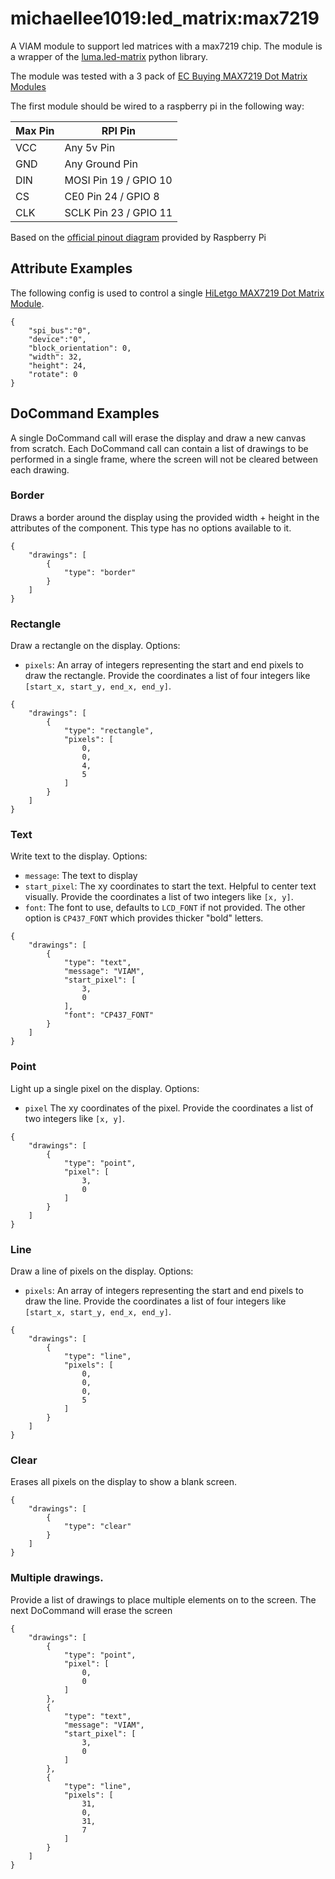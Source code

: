 # michaellee1019:led_matrix:max7219
A VIAM module to support led matrices with a max7219 chip. The module is a wrapper of the [luma.led-matrix](https://luma-led-matrix.readthedocs.io/en/latest/python-usage.html#x8-led-matrices) python library.

The module was tested with a 3 pack of [EC Buying MAX7219 Dot Matrix Modules](https://www.amazon.com/dp/B0BXDKHZL6)

The first module should be wired to a raspberry pi in the following way:

| Max Pin    | RPI Pin               |
| --------   | -------               |
| VCC        | Any 5v Pin            |
| GND        | Any Ground Pin        |
| DIN        | MOSI Pin 19 / GPIO 10 |
| CS         | CE0 Pin 24 / GPIO 8   |
| CLK        | SCLK Pin 23 / GPIO 11 |

Based on the [official pinout diagram](https://www.raspberrypi.com/documentation/computers/raspberry-pi.html) provided by Raspberry Pi

## Attribute Examples
The following config is used to control a single [HiLetgo MAX7219 Dot Matrix Module](https://www.amazon.com/dp/B07FFV537V).
```
{
    "spi_bus":"0",
    "device":"0",
    "block_orientation": 0,
    "width": 32,
    "height": 24,
    "rotate": 0
}
```

## DoCommand Examples
A single DoCommand call will erase the display and draw a new canvas from scratch. Each DoCommand call can contain a list of drawings to be performed in a single frame, where the screen will not be cleared between each drawing.

### Border
Draws a border around the display using the provided width + height in the attributes of the component. This type has no options available to it.
```
{
    "drawings": [
        {
            "type": "border"
        }
    ]
}
```

### Rectangle
Draw a rectangle on the display. Options:
- `pixels`: An array of integers representing the start and end pixels to draw the rectangle. Provide the coordinates a list of four integers like `[start_x, start_y, end_x, end_y]`.
```
{
    "drawings": [
        {
            "type": "rectangle",
            "pixels": [
                0,
                0,
                4,
                5
            ]
        }
    ]
}
```

### Text
Write text to the display. Options:
- `message`: The text to display
- `start_pixel`: The xy coordinates to start the text. Helpful to center text visually. Provide the coordinates a list of two integers like `[x, y]`.
- `font`: The font to use, defaults to `LCD_FONT` if not provided. The other option is `CP437_FONT` which provides thicker "bold" letters.
```
{
    "drawings": [
        {
            "type": "text",
            "message": "VIAM",
            "start_pixel": [
                3,
                0
            ],
            "font": "CP437_FONT"
        }
    ]
}
```

### Point
Light up a single pixel on the display. Options:
- `pixel` The xy coordinates of the pixel. Provide the coordinates a list of two integers like `[x, y]`.
```
{
    "drawings": [
        {
            "type": "point",
            "pixel": [
                3,
                0
            ]
        }
    ]
}
```

### Line
Draw a line of pixels on the display. Options:
- `pixels`: An array of integers representing the start and end pixels to draw the line. Provide the coordinates a list of four integers like `[start_x, start_y, end_x, end_y]`.
```
{
    "drawings": [
        {
            "type": "line",
            "pixels": [
                0,
                0,
                0,
                5
            ]
        }
    ]
}
```

### Clear
Erases all pixels on the display to show a blank screen.
```
{
    "drawings": [
        {
            "type": "clear"
        }
    ]
}
```

### Multiple drawings.
Provide a list of drawings to place multiple elements on to the screen. The next DoCommand will erase the screen
```
{
    "drawings": [
        {
            "type": "point",
            "pixel": [
                0,
                0
            ]
        },
        {
            "type": "text",
            "message": "VIAM",
            "start_pixel": [
                3,
                0
            ]
        },
        {
            "type": "line",
            "pixels": [
                31,
                0,
                31,
                7
            ]
        }
    ]
}
```